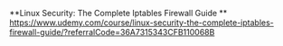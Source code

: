 **Linux Security: The Complete Iptables Firewall Guide **
https://www.udemy.com/course/linux-security-the-complete-iptables-firewall-guide/?referralCode=36A7315343CFB110068B